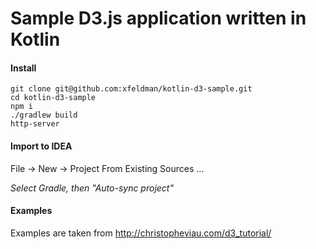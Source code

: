 # Sample D3.js application written in Kotlin

#### Install

```
git clone git@github.com:xfeldman/kotlin-d3-sample.git
cd kotlin-d3-sample
npm i
./gradlew build
http-server
```

#### Import to IDEA

File -> New -> Project From Existing Sources ...

_Select Gradle, then "Auto-sync project"_

#### Examples

Examples are taken from 
http://christopheviau.com/d3_tutorial/